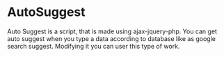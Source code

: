 AutoSuggest
===========

Auto Suggest is a script, that is made using ajax-jquery-php. You can get auto suggest when you type a data according to database like as google search suggest. Modifying it you can user this type of work. 
